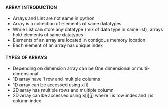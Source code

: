 #### ARRAY INTRODUCTION ####
* Arrays and List are not same in python
* Array is a collection of elements of same datatypes
* While List can store any datatype (mix of data type in same list), arrays hold elements of same datatypes
* Elements of an array are located in contigous memory location
* Each element of an array has unique index


#### TYPES OF ARRAYS ####
* Depending on dimension array can be One dimensional or multi-dimensional
* 1D array have 1 row and multiple columns
* 1D array can be accessed using x[i]
* 2D array has multiple rows and multiple column
* 2D array can be accessed using x[i][j] where i is row index and j is column index
